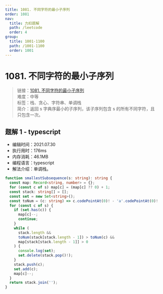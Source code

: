 ```yaml
---
title: 1081. 不同字符的最小子序列
order: 1081
nav:
  title: 力扣题解
  path: /leetcode
  order: 4
group:
  title: 1001-1100
  path: /1001-1100
  order: 1001
---
```


# 1081. 不同字符的最小子序列

> 链接：[1081. 不同字符的最小子序列](https://leetcode-cn.com/problems/smallest-subsequence-of-distinct-characters/)  
> 难度：中等  
> 标签：栈、贪心、字符串、单调栈  
> 简介：返回 s 字典序最小的子序列，该子序列包含 s 的所有不同字符，且只包含一次。

## 题解 1 - typescript

- 编辑时间：2021.07.30
- 执行用时：176ms
- 内存消耗：46.1MB
- 编程语言：typescript
- 解法介绍：单调栈。

```typescript
function smallestSubsequence(s: string): string {
  const map: Record<string, number> = {};
  for (const c of s) map[c] = (map[c] ?? 0) + 1;
  const stack: string[] = [];
  const set = new Set<string>();
  const toNum = (c: string) => c.codePointAt(0)! - 'a'.codePointAt(0)!;
  for (const c of s) {
    if (set.has(c)) {
      map[c]--;
      continue;
    }
    while (
      stack.length &&
      toNum(stack[stack.length - 1]) > toNum(c) &&
      map[stack[stack.length - 1]] > 0
    ) {
      console.log(set);
      set.delete(stack.pop()!);
    }
    stack.push(c);
    set.add(c);
    map[c]--;
  }
  return stack.join('');
}
```
